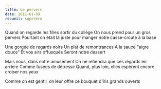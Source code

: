 ```yaml
---
title: Le pervers
date: 2011-01-09
recueil: superero
---
```


Quand on regarde les filles sortir du collège
On nous prend pour un gros pervers
Pourtant on était là juste pour manger notre casse-croute à la base

Une gorgée de regards noirs
Un plat de remontrances
À la sauce "aigre douce"
Et vos airs offusqués
Seront notre dessert

Mais nous, dans notre amusement
On ne retiendra que ces regards en arrière
Comme fusées de détresse
Quand, plus loin, elles espèrent encore croiser nos yeux

Comme on est gentil, on leur offre ce bouquet d'iris grands ouverts
